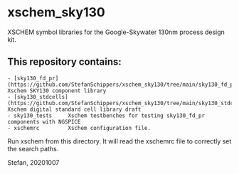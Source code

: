 # xschem_sky130
XSCHEM symbol libraries for the Google-Skywater 130nm process design kit. 
## This repository contains:

```  
- [sky130_fd_pr](https://github.com/StefanSchippers/xschem_sky130/tree/main/sky130_fd_pr) Xschem SKY130 component library
- [sky130_stdcells](https://github.com/StefanSchippers/xschem_sky130/tree/main/sky130_stdcells) Xschem digital standard cell library draft
- sky130_tests     Xschem testbenches for testing sky130_fd_pr components with NGSPICE
- xschemrc         Xschem configuration file.
```
Run xschem from this directory. It will read the xschemrc file to correctly set the search paths.

Stefan, 20201007
